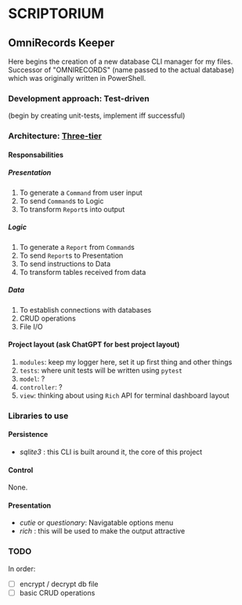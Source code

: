 # SCRIPTORIUM

## OmniRecords Keeper

Here begins the creation of a new database CLI manager for my files. Successor of "OMNIRECORDS" (name passed to the actual database) which was originally written in PowerShell.

### **Development approach**: Test-driven

(begin by creating unit-tests, implement iff successful)

### **Architecture**: [Three-tier](https://en.wikipedia.org/wiki/Multitier_architecture#Three-tier_architecture])

#### Responsabilities

##### Presentation

1. To generate a `Command` from user input
2. To send `Command`s to Logic
3. To transform `Report`s into output

##### Logic

1. To generate a `Report` from `Command`s
2. To send `Report`s to Presentation
3. To send instructions to Data
4. To transform tables received from data

##### Data

1. To establish connections with databases
2. CRUD operations
3. File I/O

#### Project layout (ask ChatGPT for best project layout)

1. `modules`: keep my logger here, set it up first thing and other things
2. `tests`: where unit tests will be written using `pytest`
3. `model`: ?
4. `controller`: ?
5. `view`: thinking about using `Rich` API for terminal dashboard layout

### Libraries to use

#### Persistence

- *sqlite3* : this CLI is built around it, the core of this project

#### Control

None.

#### Presentation

- *cutie* or *questionary*: Navigatable options menu
- *rich* : this will be used to make the output attractive

### TODO

In order:

- [ ] encrypt / decrypt db file
- [ ] basic CRUD operations

